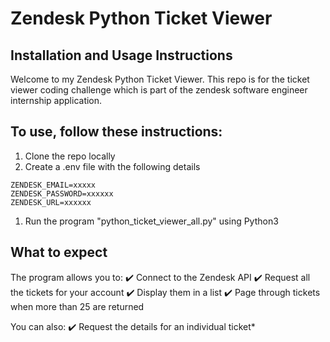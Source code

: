 # Zendesk Python Ticket Viewer
## Installation and Usage Instructions

Welcome to my Zendesk Python Ticket Viewer. This repo is for the ticket viewer coding challenge which is part of the zendesk software engineer internship application.

## To use, follow these instructions:

1. Clone the repo locally
1. Create a .env file with the following details
```
ZENDESK_EMAIL=xxxxx
ZENDESK_PASSWORD=xxxxxx
ZENDESK_URL=xxxxxx
```
1. Run the program "python_ticket_viewer_all.py" using Python3 

## What to expect
The program allows you to:
✔️ Connect to the Zendesk API
✔️ Request all the tickets for your account
✔️ Display them in a list
✔️ Page through tickets when more than 25 are returned 

You can also:
✔️ Request the details for an individual ticket*

